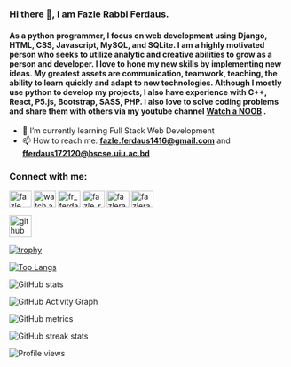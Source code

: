 ### Hi there 👋, I am Fazle Rabbi Ferdaus.
#### As a python programmer, I focus on web development using Django, HTML, CSS, Javascript, MySQL, and SQLite. I am a highly motivated person who seeks to utilize analytic and creative abilities to grow as a person and developer. I love to hone my new skills by implementing new ideas. My greatest assets are communication, teamwork, teaching, the ability to learn quickly and adapt to new technologies. Although I mostly use python to develop my projects, I also have experience with C++, React, P5.js, Bootstrap, SASS, PHP. I also love to solve coding problems and share them with others via my youtube channel [Watch a NOOB](https://www.youtube.com/channel/UCWToujZFgmCJHMJhxGITVTw) . 

- 🌱 I’m currently learning Full Stack Web Development 
- 📫 How to reach me: **fazle.ferdaus1416@gmail.com**  and **fferdaus172120@bscse.uiu.ac.bd**

<h3 align="left">Connect with me:</h3>
<p align="left">
<a href="https://linkedin.com/in/fazle rabbi ferdaus" target="blank"><img align="center" src="https://cdn.jsdelivr.net/npm/simple-icons@3.0.1/icons/linkedin.svg" alt="fazle rabbi ferdaus" height="30" width="40" /></a>
<a href="https://www.youtube.com/c/watch a noob" target="blank"><img align="center" src="https://cdn.jsdelivr.net/npm/simple-icons@3.0.1/icons/youtube.svg" alt="watch a noob" height="30" width="40" /></a>
<a href="https://www.hackerrank.com/fr_ferdaus" target="blank"><img align="center" src="https://cdn.jsdelivr.net/npm/simple-icons@3.0.1/icons/hackerrank.svg" alt="fr_ferdaus" height="30" width="40" /></a>
<a href="https://codeforces.com/profile/fazle_rabbi_ferdaus" target="blank"><img align="center" src="https://cdn.jsdelivr.net/npm/simple-icons@3.0.1/icons/codeforces.svg" alt="fazle_rabbi_ferdaus" height="30" width="40" /></a>
<a href="https://www.leetcode.com/fazlerabbiferdaus" target="blank"><img align="center" src="https://cdn.jsdelivr.net/npm/simple-icons@3.0.1/icons/leetcode.svg" alt="fazlerabbiferdaus" height="30" width="40" /></a>
<a href="https://auth.geeksforgeeks.org/user/fazlerabbiferdaus" target="blank"><img align="center" src="https://cdn.jsdelivr.net/npm/simple-icons@3.0.1/icons/geeksforgeeks.svg" alt="fazlerabbiferdaus" height="30" width="40" /></a>
</p>

[<img src='https://cdn.jsdelivr.net/npm/simple-icons@3.0.1/icons/github.svg' alt='github' height='40'>](https://github.com/FazleRabbbiferdaus172)  

[![trophy](https://github-profile-trophy.vercel.app/?username=FazleRabbbiferdaus172)](https://github.com/ryo-ma/github-profile-trophy)

[![Top Langs](https://github-readme-stats.vercel.app/api/top-langs/?username=FazleRabbbiferdaus172)](https://github.com/anuraghazra/github-readme-stats)

![GitHub stats](https://github-readme-stats.vercel.app/api?username=FazleRabbbiferdaus172&show_icons=true)  

![GitHub Activity Graph](https://activity-graph.herokuapp.com/graph?username=FazleRabbbiferdaus172)  

![GitHub metrics](https://metrics.lecoq.io/FazleRabbbiferdaus172)  

![GitHub streak stats](https://github-readme-streak-stats.herokuapp.com/?user=FazleRabbbiferdaus172)  

![Profile views](https://gpvc.arturio.dev/FazleRabbbiferdaus172)  
